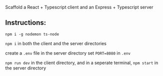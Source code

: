 Scaffold a React + Typescript client and an Express + Typescript server 

## Instructions: 
`npm i -g nodemon ts-node`

`npm i` in both the client and the server directories

create a `.env` file in the server directory
set `PORT=8080` in `.env`

`npm run dev` in the client directory, and in a seperate terminal, `npm start` in the server directory
